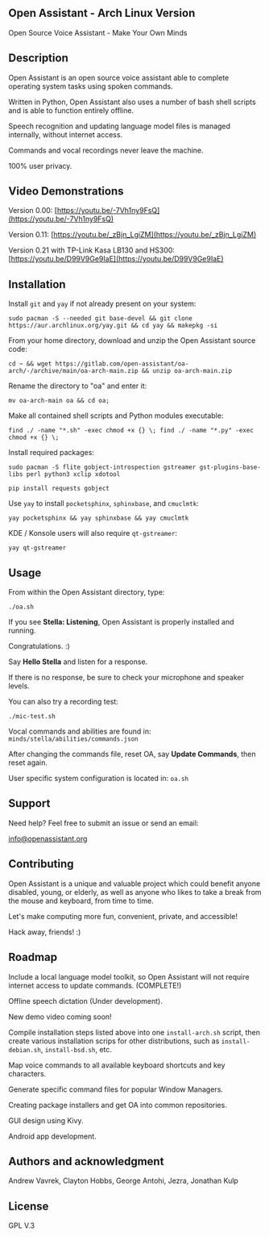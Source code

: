 ## Open Assistant - Arch Linux Version
Open Source Voice Assistant - Make Your Own Minds

## Description
Open Assistant is an open source voice assistant able to complete operating system tasks using spoken commands.

Written in Python, Open Assistant also uses a number of bash shell scripts and is able to function entirely offline. 

Speech recognition and updating language model files is managed internally, without internet access. 

Commands and vocal recordings never leave the machine. 

100% user privacy.

## Video Demonstrations
Version 0.00:
[https://youtu.be/-7Vh1ny9FsQ](https://youtu.be/-7Vh1ny9FsQ)

Version 0.11:
[https://youtu.be/_zBjn_LgiZM](https://youtu.be/_zBjn_LgiZM)

Version 0.21 with TP-Link Kasa LB130 and HS300:
[https://youtu.be/D99V9Ge9IaE](https://youtu.be/D99V9Ge9IaE)

## Installation
Install ``git`` and ``yay`` if not already present on your system:
```
sudo pacman -S --needed git base-devel && git clone https://aur.archlinux.org/yay.git && cd yay && makepkg -si
```
From your home directory, download and unzip the Open Assistant source code:
```
cd ~ && wget https://gitlab.com/open-assistant/oa-arch/-/archive/main/oa-arch-main.zip && unzip oa-arch-main.zip
```
Rename the directory to "oa" and enter it:
```
mv oa-arch-main oa && cd oa;
```
Make all contained shell scripts and Python modules executable:
```
find ./ -name "*.sh" -exec chmod +x {} \; find ./ -name "*.py" -exec chmod +x {} \;
```
Install required packages:
```
sudo pacman -S flite gobject-introspection gstreamer gst-plugins-base-libs perl python3 xclip xdotool
```
```
pip install requests gobject
```
Use ``yay`` to install ``pocketsphinx``, ``sphinxbase``, and ``cmuclmtk``:
```
yay pocketsphinx && yay sphinxbase && yay cmuclmtk
``` 
KDE / Konsole users will also require ``qt-gstreamer``:
```
yay qt-gstreamer
```

## Usage
From within the Open Assistant directory, type:
```
./oa.sh
```
If you see **Stella: Listening**, Open Assistant is properly installed and running.

Congratulations. :)

Say **Hello Stella** and listen for a response.

If there is no response, be sure to check your microphone and speaker levels.

You can also try a recording test:
```
./mic-test.sh
```
Vocal commands and abilities are found in: ``minds/stella/abilities/commands.json``

After changing the commands file, reset OA, say **Update Commands**, then reset again. 

User specific system configuration is located in: ``oa.sh``

## Support
Need help? Feel free to submit an issue or send an email:

[info@openassistant.org](mailto:info@openassistant.org)

## Contributing
Open Assistant is a unique and valuable project which could benefit anyone disabled, young, or elderly, as well as anyone who likes to take a break from the mouse and keyboard, from time to time.

Let's make computing more fun, convenient, private, and accessible!

Hack away, friends! :)

## Roadmap
Include a local language model toolkit, so Open Assistant will not require internet access to update commands. (COMPLETE!)

Offline speech dictation (Under development).

New demo video coming soon!

Compile installation steps listed above into one ``install-arch.sh`` script, then create various installation scrips for other distributions, such as ``install-debian.sh``, ``install-bsd.sh``, etc.

Map voice commands to all available keyboard shortcuts and key characters.

Generate specific command files for popular Window Managers.

Creating package installers and get OA into common repositories.

GUI design using Kivy.

Android app development.

## Authors and acknowledgment
Andrew Vavrek, Clayton Hobbs, George Antohi, Jezra, Jonathan Kulp

## License
GPL V.3
